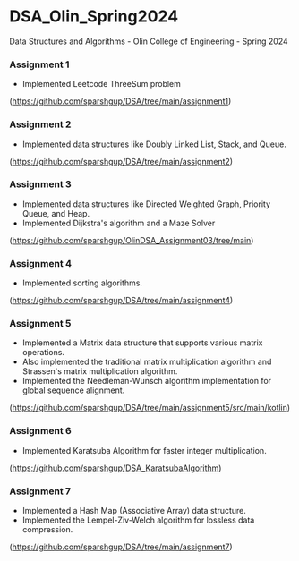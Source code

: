 # DSA_Olin_Spring2024
Data Structures and Algorithms - Olin College of Engineering - Spring 2024

### Assignment 1

- Implemented Leetcode ThreeSum problem 

(https://github.com/sparshgup/DSA/tree/main/assignment1)

### Assignment 2

 - Implemented data structures like Doubly Linked List, Stack, and Queue.

(https://github.com/sparshgup/DSA/tree/main/assignment2)

### Assignment 3

- Implemented data structures like Directed Weighted Graph, Priority Queue, and Heap.
- Implemented Dijkstra's algorithm and a Maze Solver

(https://github.com/sparshgup/OlinDSA_Assignment03/tree/main)

### Assignment 4

- Implemented sorting algorithms.

(https://github.com/sparshgup/DSA/tree/main/assignment4)

### Assignment 5

- Implemented a Matrix data structure that supports various matrix operations.
- Also implemented the traditional matrix multiplication algorithm and Strassen's matrix multiplication algorithm.
- Implemented the Needleman-Wunsch algorithm implementation for global sequence alignment.

(https://github.com/sparshgup/DSA/tree/main/assignment5/src/main/kotlin)

### Assignment 6

- Implemented Karatsuba Algorithm for faster integer multiplication.

(https://github.com/sparshgup/DSA_KaratsubaAlgorithm)

### Assignment 7

- Implemented a Hash Map (Associative Array) data structure.
- Implemented the Lempel-Ziv-Welch algorithm for lossless data compression.

(https://github.com/sparshgup/DSA/tree/main/assignment7)
